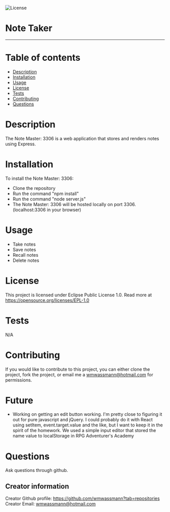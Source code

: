 

![License](https://img.shields.io/badge/License-EPL%201.0-red.svg)
# Note Taker
---

# Table of contents
- [Description](#description)
- [Installation](#installation)
- [Usage](#usage)
- [License](#license)
- [Tests](#tests)
- [Contributing](#Contributing)
- [Questions](#questions)


# Description
The Note Master: 3306 is a web application that stores and renders notes using Express.


# Installation
To install the Note Master: 3306: 
- Clone the repository
- Run the command "npm install"
- Run the command "node server.js" 
- The Note Master: 3306 will be hosted locally on port 3306. (localhost:3306 in your browser)

# Usage
- Take notes
- Save notes
- Recall notes
- Delete notes

# License
This project is licensed under Eclipse Public License 1.0. Read more at https://opensource.org/licenses/EPL-1.0

# Tests
N/A

# Contributing
If you would like to contribute to this project, you can either clone the project, fork the project, 
or email me a wmwassmann@hotmail.com for permissions. 

# Future 

- Working on getting an edit button working.  I'm pretty close to figuring it out for pure javascript and jQuery.  I could probably do it with React using setItem, event.target.value and the like, but I want to keep it in the spirit of the homework. We used a simple input editor that stored the name value to localStorage in RPG Adventurer's Academy 


# Questions
Ask questions through github.

## Creator information  
Creator Github profile: https://github.com/wmwassmann?tab=repositories
Creator Email: wmwassmann@hotmail.com


